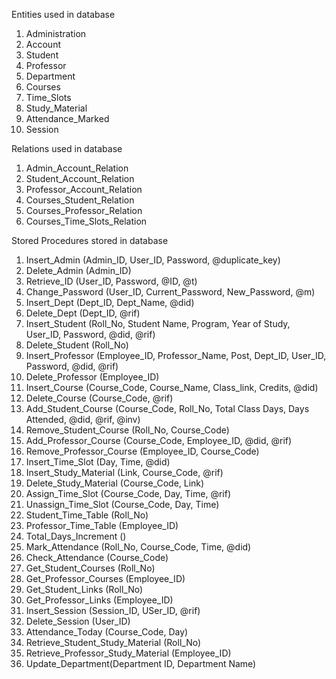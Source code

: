 Entities used in database
1.  Administration
2.  Account
3.  Student
4.  Professor
5.  Department
6.  Courses
7.  Time_Slots
8.  Study_Material
9.  Attendance_Marked
10. Session

Relations used in database
1.  Admin_Account_Relation
2.  Student_Account_Relation
3.  Professor_Account_Relation
4.  Courses_Student_Relation
5.  Courses_Professor_Relation
6.  Courses_Time_Slots_Relation

Stored Procedures stored in database
1.  Insert_Admin (Admin_ID, User_ID, Password, @duplicate_key)
2.  Delete_Admin (Admin_ID)
3.  Retrieve_ID (User_ID, Password, @ID, @t)
4.  Change_Password (User_ID, Current_Password, New_Password, @m)
5.  Insert_Dept (Dept_ID, Dept_Name, @did)
6.  Delete_Dept (Dept_ID, @rif)
7.  Insert_Student (Roll_No, Student Name, Program, Year of Study, User_ID, Password, @did, @rif)
8.  Delete_Student (Roll_No)
9.  Insert_Professor (Employee_ID, Professor_Name, Post, Dept_ID, User_ID, Password, @did, @rif)
10. Delete_Professor (Employee_ID)
11. Insert_Course (Course_Code, Course_Name, Class_link, Credits, @did)
12. Delete_Course (Course_Code, @rif)
13. Add_Student_Course (Course_Code, Roll_No, Total Class Days, Days Attended, @did, @rif, @inv)
14. Remove_Student_Course (Roll_No, Course_Code)
15. Add_Professor_Course (Course_Code, Employee_ID, @did, @rif)
16. Remove_Professor_Course (Employee_ID, Course_Code)
17. Insert_Time_Slot (Day, Time, @did)
18. Insert_Study_Material (Link, Course_Code, @rif)
19. Delete_Study_Material (Course_Code, Link)
20. Assign_Time_Slot (Course_Code, Day, Time, @rif)
21. Unassign_Time_Slot (Course_Code, Day, Time)
22. Student_Time_Table (Roll_No)
23. Professor_Time_Table (Employee_ID)
24. Total_Days_Increment ()
25. Mark_Attendance (Roll_No, Course_Code, Time, @did)
26. Check_Attendance (Course_Code)
27. Get_Student_Courses (Roll_No)
28. Get_Professor_Courses (Employee_ID)
29. Get_Student_Links (Roll_No)
30. Get_Professor_Links (Employee_ID)
31. Insert_Session (Session_ID, USer_ID, @rif)
32. Delete_Session (User_ID)
33. Attendance_Today (Course_Code, Day)
34. Retrieve_Student_Study_Material (Roll_No)
35. Retrieve_Professor_Study_Material (Employee_ID)
36. Update_Department(Department ID, Department Name)

